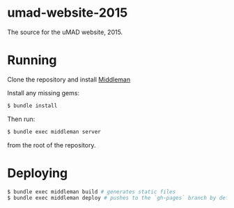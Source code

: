# umad-website-2015

The source for the uMAD website, 2015.

# Running

Clone the repository and install [Middleman](https://middlemanapp.com)

Install any missing gems:

````bash
$ bundle install
````

Then run:

````bash
$ bundle exec middleman server
````
from the root of the repository.

# Deploying

````bash
$ bundle exec middleman build # generates static files
$ bundle exec middleman deploy # pushes to the `gh-pages` branch by default
````
